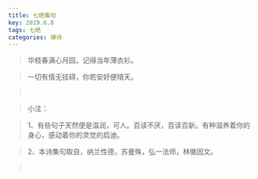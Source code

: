```yaml
---
title: 七绝集句
key: 2019.6.8
tags: 七绝
categories: 律诗
---
```


<blockquote class="blockquote-center">华枝春满心月园，记得当年薄衣衫。
</blockquote>
<blockquote class="blockquote-center">一切有情无挂碍，你若安好便晴天。
</blockquote>
<blockquote class="blockquote-center"></br>
</blockquote>
<blockquote class="blockquote-center">小注：
</blockquote>
<blockquote class="blockquote-center">1、有些句子天然便是温润，可人。百读不厌，百读百新。有种滋养着你的身心，感动着你的灵觉的启迪。
</blockquote>
<blockquote class="blockquote-center">2、本诗集句取自，纳兰性德，苏曼殊，弘一法师，林徽因文。
</blockquote>
<blockquote class="blockquote-center"></br>
</blockquote>
